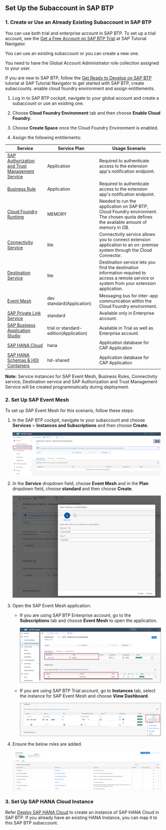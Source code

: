 ## Set Up the Subaccount in SAP BTP

### 1. Create or Use an Already Existing Subaccount in SAP BTP

You can use both trial and enterprise account in SAP BTP. To set up a trial account, see the [Get a Free Account on SAP BTP Trial](https://developers.sap.com/tutorials/hcp-create-trial-account.html) at SAP Tutorial Navigator.

You can use an existing subaccount or you can create a new one.

You need to have the Global Account Administrator role collection assigned to your user.

If you are new to SAP BTP, follow the [Get Ready to Develop on SAP BTP](https://developers.sap.com/group.scp-1-get-ready.html) tutorial at SAP Tutorial Navigator to get started with SAP BTP, create subaccounts. enable cloud foundry environment and assign entitlements.

1. Log in to SAP BTP cockpit, navigate to your global account and create a subaccount or use an existing one.
2. Choose **Cloud Foundry Environment** tab and then choose **Enable Cloud Foundry**.
3. Choose **Create Space** once the Cloud Foundry Environment is enabled.

4. Assign the following entitlements:

Service | Service Plan | Usage Scenario |
--- | --- | --- |
|[SAP Authorization and Trust Management Service](https://discovery-center.cloud.sap/serviceCatalog/authorization-and-trust-management-service?region=all&tab=feature) | Application | Required to authenticate access to the extension app's notification endpoint.|
|[Business Rule](https://help.sap.com/docs/BUSINESS_RULES) | Application | Required to authenticate access to the extension app's notification endpoint.|
[Cloud Foundry Runtime](https://discovery-center.cloud.sap/serviceCatalog/cloud-foundry-runtime?region=all) | MEMORY | Needed to run the application on SAP BTP, Cloud Foundry environment. The chosen quota defines the available amount of memory in GB. |
[Connectivity Service](https://discovery-center.cloud.sap/serviceCatalog/connectivity-service?service_plan=lite&region=all&commercialModel=cloud) | lite | Connectivity service allows you to connect extension application to an on-premise system through the Cloud Connector.|
[Destination Service](https://discovery-center.cloud.sap/serviceCatalog/destination?service_plan=lite&region=all&commercialModel=cloud) | lite | Destination service lets you find the destination information required to access a remote service or system from your extension application.|
[Event Mesh](https://discovery-center.cloud.sap/serviceCatalog/event-mesh?region=all) | dev <br> standard(Application) | Messaging bus for inter-app communication within the Cloud Foundry environment.|
[SAP Private Link Service](https://discovery-center.cloud.sap/serviceCatalog/private-link-service?service_plan=standard&region=all&commercialModel=cloud) | standard | Available only in Enterprise account. 
[SAP Business Application Studio](https://discovery-center.cloud.sap/serviceCatalog/business-application-studio?region=all) | trial or standard-edition(Application) |Available in Trial as well as Enterprise account.
[SAP HANA Cloud](https://discovery-center.cloud.sap/serviceCatalog/sap-hana-cloud?tab=customerreference&region=all)  | hana | Application database for CAP Application
[SAP HANA Schemas & HDI Containers](https://help.sap.com/docs/SAP_HANA_PLATFORM/3823b0f33420468ba5f1cf7f59bd6bd9/e28abca91a004683845805efc2bf967c.html?version=2.0.04&locale=en-US) | hd-shared | Application database for CAP Application

**Note:** Service instances for SAP Event Mesh, Business Rules, Connectivity service, Destination service and SAP Authorization and Trust Management Service will be created programmatically during deployment. 

### 2. Set Up SAP Event Mesh

To set up SAP Event Mesh for this scenario, follow these steps:

1. In the SAP BTP cockpit, navigate to your subaccount and choose **Services** > **Instances and Subscriptions** and then choose **Create**.

    ![plot](./images/sub-eventmesh.png)

2. In the **Service** dropdown field, choose **Event Mesh** and in the **Plan** dropdown field, choose **standard** and then choose **Create**.

    ![plot](./images/sub-eventmesh1.png)

2. Open the SAP Event Mesh application:

    - If you are using SAP BTP Enterprise account, go to the **Subscriptions** tab and choose **Event Mesh** to open the application.

        ![plot](./images/eventmesh-btp.png)
    
    - If you are using SAP BTP Trial account, go to **Instances** tab, select the instance for SAP Event Mesh and choose **View Dashboard**.

        ![plot](./images/viewdashboard.png)

3. Ensure the below roles are added.

    ![plot](./images/eventmesh-roles.png)

### 3. Set Up SAP HANA Cloud Instance

Refer [Deploy SAP HANA Cloud](https://developers.sap.com/tutorials/hana-cloud-deploying.html) to create an instance of SAP HANA Cloud in SAP BTP. If you already have an existing HANA Instance, you can map it to this SAP BTP subaccount.
